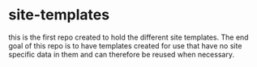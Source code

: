 # site-templates
this is the first repo created to hold the different site templates. The end goal of this repo is to have templates created for use that have no site specific data in them and can therefore be reused when necessary.
